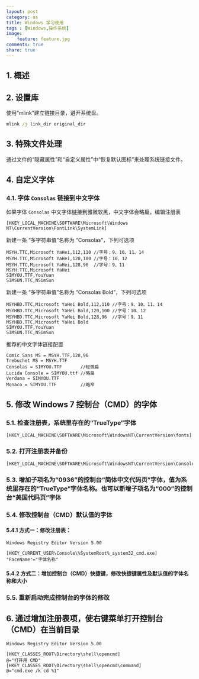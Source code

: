 ```yaml
---
layout: post
category: os
title: Windows 学习使用
tags : [Windows,操作系统]
image:
    feature: feature.jpg
comments: true
share: true
---
```


## 1. 概述

## 2. 设置库

使用“mlink”建立链接目录，避开系统盘。

```bat
mlink /j link_dir original_dir
```

## 3. 特殊文件处理

通过文件的“隐藏属性”和“自定义属性”中“恢复默认图标”来处理系统链接文件。

## 4. 自定义字体

### 4.1. 字体 `Consolas` 链接到中文字体

如果字体 `Consolas` 中文字体链接到雅微软黑，中文字体会略扁，编辑注册表

```registry
[HKEY_LOCAL_MACHINE\SOFTWARE\Microsoft\Windows NT\CurrentVersion\FontLink\SystemLink]
```

新建一条 “多字符串值”名称为 “Consolas”，下列可选项

```
MSYH.TTC,Microsoft YaHei,112,110 //字号：9、10、11、14
MSYH.TTC,Microsoft YaHei,120,100 //字号：10、12
MSYH.TTC,Microsoft YaHei,128,96  //字号：9、11
MSYH.TTC,Microsoft YaHei
SIMYOU.TTF,YouYuan
SIMSUN.TTC,NSimSun
```

新建一条 “多字符串值”名称为 “Consolas Bold”，下列可选项

```
MSYHBD.TTC,Microsoft YaHei Bold,112,110 //字号：9、10、11、14
MSYHBD.TTC,Microsoft YaHei Bold,120,100 //字号：10、12
MSYHBD.TTC,Microsoft YaHei Bold,128,96  //字号：9、11
MSYHBD.TTC,Microsoft YaHei Bold
SIMYOU.TTF,YouYuan
SIMSUN.TTC,NSimSun
```

推荐的中文字体链接配置

```
Comic Sans MS = MSYH.TTF,128,96
Trebuchet MS = MSYH.TTF
Consolas = SIMYOU.TTF       //轻微扁
Lucida Console = SIMYOU.ttf //略扁
Verdana = SIMYOU.TTF
Monaco = SIMYOU.TTF         //略窄
```

## 5. 修改 Windows 7 控制台（CMD）的字体

### 5.1. 检查注册表，系统里存在的“TrueType”字体

```registry
[HKEY_LOCAL_MACHINE\SOFTWARE\Microsoft\WindowsNT\CurrentVersion\fonts]
```

### 5.2. 打开注册表并备份

```registry
[HKEY_LOCAL_MACHINE\SOFTWARE\Microsoft\WindowsNT\CurrentVersion\Console\TrueTypeFont]
```

### 5.3. 增加子项名为“0936”的控制台“简体中文代码页”字体，值为系统里存在的“TrueType”字体名称。也可以新增子项名为“000”的控制台“美国代码页”字体

### 5.4. 修改控制台（CMD）默认值的字体

#### 5.4.1 方式一：修改注册表：

```registry
Windows Registry Editor Version 5.00

[HKEY_CURRENT_USER\Console\%SystemRoot%_system32_cmd.exe]
"FaceName"="字体名称"
```

#### 5.4.2 方式二：增加控制台（CMD）快捷键，修改快捷键属性及默认值的字体名称和大小

### 5.5. 重新启动完成控制台的字体的修改

## 6. 通过增加注册表项，使右键菜单打开控制台（CMD）在当前目录

```registry
Windows Registry Editor Version 5.00

[HKEY_CLASSES_ROOT\Directory\shell\opencmd]
@="打开用 CMD"
[HKEY_CLASSES_ROOT\Directory\shell\opencmd\command]
@="cmd.exe /k cd %1"
```

